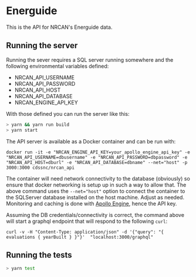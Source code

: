 # Energuide

This is the API for NRCAN's Energuide data.

## Running the server

Running the sever requires a SQL server running somewhere and the following environmental variables defined:

* NRCAN_API_USERNAME
* NRCAN_API_PASSWORD
* NRCAN_API_HOST
* NRCAN_API_DATABASE
* NRCAN_ENGINE_API_KEY

With those defined you can run the server like this:

```sh
> yarn && yarn run build
> yarn start
```

The API server is available as a Docker container and can be run with:
```
docker run -it -e "NRCAN_ENGINE_API_KEY=your_apollo_engine_api_key" -e "NRCAN_API_USERNAME=dbusername" -e "NRCAN_API_PASSWORD=dbpassword" -e "NRCAN_API_HOST=dburl" -e "NRCAN_API_DATABASE=dbname" --net="host" -p 3000:3000 cdssnc/nrcan_api
```

The container will need network connectivity to the database (obviously) so
ensure that docker networking is setup up in such a way to allow that. The
above command uses the `--net="host"` option to connect the container to the
SQLServer database installed on the host machine. Adjust as needed.
Monitoring and caching is done with [Apollo Engine](https://engine.apollographql.com), hence the API key.

Assuming the DB credentials/connectivity is correct, the command above will
start a graphql endpoint that will respond to the following `curl`:

```
curl -v -H "Content-Type: application/json" -d '{"query": "{ evaluations { yearBuilt } }"}'  "localhost:3000/graphql"
```

## Running the tests

```sh
> yarn test
```
